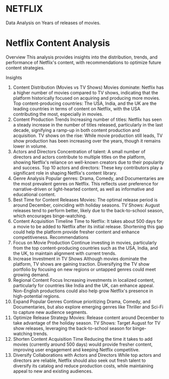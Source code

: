 # NETFLIX
Data Analysis on Years of releases of movies.

# Netflix Content Analysis
Overview
This analysis provides insights into the distribution, trends, and performance of Netflix's content, with recommendations to optimize future content strategies.

Insights
1. Content Distribution (Movies vs TV Shows)
Movies dominate: Netflix has a higher number of movies compared to TV shows, indicating that the platform historically focused on acquiring and producing more movies.
Top content-producing countries: The USA, India, and the UK are the leading countries in terms of content on Netflix, with the USA contributing the most, especially in movies.
2. Content Production Trends
Increasing number of titles: Netflix has seen a steady increase in the number of titles released, particularly in the last decade, signifying a ramp-up in both content production and acquisition.
TV shows on the rise: While movie production still leads, TV show production has been increasing over the years, though it remains lower in volume.
3. Actors and Directors
Concentration of talent: A small number of directors and actors contribute to multiple titles on the platform, showing Netflix's reliance on well-known creators due to their popularity and success.
Top 10 actors and directors: These key contributors play a significant role in shaping Netflix's content library.
4. Genre Analysis
Popular genres: Drama, Comedy, and Documentaries are the most prevalent genres on Netflix. This reflects user preference for narrative-driven or light-hearted content, as well as informative and educational content.
5. Best Time for Content Releases
Movies: The optimal release period is around December, coinciding with holiday seasons.
TV Shows: August releases tend to perform better, likely due to the back-to-school season, which encourages binge-watching.
6. Content Acquisition Timeline
Time to Netflix: It takes about 500 days for a movie to be added to Netflix after its initial release. Shortening this gap could help the platform provide fresher content and enhance competitiveness.
Recommendations
1. Focus on Movie Production
Continue investing in movies, particularly from the top content-producing countries such as the USA, India, and the UK, to maintain alignment with current trends.
2. Increase Investment in TV Shows
Although movies dominate the platform, TV shows are gaining traction. Diversifying the TV show portfolio by focusing on new regions or untapped genres could meet growing demand.
3. Regional Content Focus
Increasing investments in localized content, particularly for countries like India and the UK, can enhance appeal. Non-English productions could also help grow Netflix's presence in high-potential regions.
4. Expand Popular Genres
Continue prioritizing Drama, Comedy, and Documentaries, but also explore emerging genres like Thriller and Sci-Fi to capture new audience segments.
5. Optimize Release Strategy
Movies: Release content around December to take advantage of the holiday season.
TV Shows: Target August for TV show releases, leveraging the back-to-school season for binge-watching trends.
6. Shorten Content Acquisition Time
Reducing the time it takes to add movies (currently around 500 days) would provide fresher content, improving user engagement and keeping Netflix competitive.
7. Diversify Collaborations with Actors and Directors
While top actors and directors are reliable, Netflix should also seek out fresh talent to diversify its catalog and reduce production costs, while maintaining appeal to new and existing audiences.

